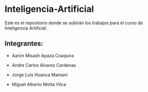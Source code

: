 # Inteligencia-Artificial

Este es el repositorio donde se subirán los trabajos para el curso de Inteligencia Artificial .

## Integrantes:

- Aarón Misash Apaza Coaquira

- Andre Carlos Alvarez Cardenas

- Jorge Luis Huanca Mamani

- Miguel Alberto Motta Vilca
